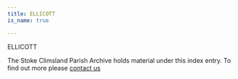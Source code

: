 ```yaml
---
title: ELLICOTT
is_name: true

---
```


ELLICOTT


The Stoke Climsland Parish Archive holds material under this index entry. To find out more please [contact us](/contact/)
